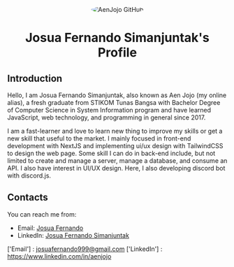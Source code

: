<div align="center">
  <img src="https://avatars.githubusercontent.com/u/36470027?s=120" alt="AenJojo GitHub" style="border-radius: 50%" />
  
  Josua Fernando Simanjuntak's Profile
  ====================================
</div>

## Introduction
Hello, I am Josua Fernando Simanjuntak, also known as Aen Jojo (my online alias),
a fresh graduate from STIKOM Tunas Bangsa with Bachelor Degree of Computer Science in System Information program and
have learned JavaScript, web technology, and programming in general since 2017.

I am a fast-learner and love to learn new thing to improve my skills or get a new skill that useful to the market.
I mainly focused in front-end development with NextJS and implementing ui/ux design with TailwindCSS to design the web page.
Some skill I can do in back-end include, but not limited to create and manage a server, manage a database, and consume an API.
I also have interest in UI/UX design.
Here, I also developing discord bot with discord.js.

## Contacts
You can reach me from:<br>
* Email: [Josua Fernando](['Email'])
* LinkedIn: [Josua Fernando Simanjuntak](['LinkedIn'])

['Email']    : josuafernando999@gmail.com
['LinkedIn'] : https://www.linkedin.com/in/aenjojo

<!--
## Skills
* HTML - [short description about this skill]
* CSS - ...
* JS/TS - ...
* SQL - ...
* UI/UX - ...
* API - ...

<!--
<img src="./assets/facebook.svg" width="18"><span> | </span>Josua Fernando at Facebook<br>
<img src="./assets/instagram.svg" width="18"><span> | </span><a href="https://www.instagram.com/aenjojo__09">Josua Fernando at Instagram</a><br>
<img src="./assets/twitter.svg" width="18"><span> | </span>Aen Jojo at Twitter<br>
<img src="./assets/telegram.svg" width="18"><span> | </span>Aen Jojo at Telegram<br>

<div>
  Icons made by <a href="https://www.flaticon.com/authors/freepik" title="Freepik">Freepik</a> from <a href="https://www.flaticon.com/" title="Flaticon">www.flaticon.com</a>
</div>

<!--
**aenjojo/aenjojo** is a ✨ _special_ ✨ repository because its `README.md` (this file) appears on your GitHub profile.

Here are some ideas to get you started:

- 🔭 I’m currently working on ...
- 🌱 I’m currently learning ...
- 👯 I’m looking to collaborate on ...
- 🤔 I’m looking for help with ...
- 💬 Ask me about ...
- 📫 How to reach me: ...
- 😄 Pronouns: ...
- ⚡ Fun fact: ...
-->
